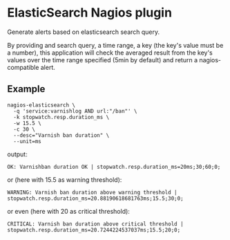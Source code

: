 # ElasticSearch Nagios plugin
Generate alerts based on elasticsearch search query.

By providing and search query, a time range, a key (the key's value must be a number), this application will check the averaged result from the key's values over the time range specified (5min by default) and return a nagios-compatible alert.

## Example

```
nagios-elasticsearch \
  -q 'service:varnishlog AND url:"/ban"' \
  -k stopwatch.resp.duration_ms \
  -w 15.5 \
  -c 30 \
  --desc="Varnish ban duration" \
  --unit=ms
```

output:
```
OK: Varnishban duration OK | stopwatch.resp.duration_ms=20ms;30;60;0;
```

or (here with 15.5 as warning threshold):

```
WARNING: Varnish ban duration above warning threshold | stopwatch.resp.duration_ms=20.88190618681763ms;15.5;30;0;
```

or even (here with 20 as critical threshold):
```
CRITICAL: Varnish ban duration above critical threshold | stopwatch.resp.duration_ms=20.7244224537037ms;15.5;20;0;
```
